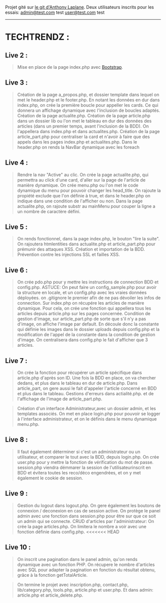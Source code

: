 Projet gité sur [le git d'Anthony Laplane](https://github.com/arirangz/studi_techtrendz/).
Deux utilisateurs inscrits pour les essais:
admin@test.com test
user@test.com test

---

# TECHTRENDZ :

## Live 2 :

> Mise en place de la page index.php avec [Bootstrap](https://getbootstrap.com/).

## Live 3 :

> Création de la page a_propos.php, et dossier template dans lequel on met le header.php et le footer.php.
> En notant les données en dur dans index.php, on crée la première boucle pour appeller les cards. Ce qui donnera un affichage dynamique avec l'inclusion de boucles adaptés.
> Création de la page actualite.php.
> Création de la page article.php dans un dossier lib ou l'on met le tableau en dur des données des articles (dans un premier temps, avant l'inclusion de la BDD). On l'appellera dans index.php et dans actualites.php.
> Création de la page article_part.php pour centraliser la card et n'avoir à faire que des appels dans les pages index.php et actualites.php.
> Dans le header.php on rends la NavBar dynamique avec les foreach

## Live 4 :

> Rendre la nav "Active" au clic.
> On crée la page actualite.php, qui permettra au click d'une card, d'aller sur la page de l'article de manière dynamique.
> On crée menu.php ou l'on met le code dynamique du menu pour pouvoir changer les head_title. On rajoute la propiété exclude que l'on définie à true, et dans le header.php on indique dans une condition de l'afficher ou non.
> Dans la page actualite.php, on rajoute substr au mainMenu pour couper la ligne a un nombre de caractère défini.

## Live 5 :

> On rends fonctionnel, dans la page index.php, le bouton "lire la suite".
> On rajoutera htmlentities dans actualite.php et article_part.php pour prémunir des attaques XSS.
> Création et importation de la BDD.
> Prévention contre les injections SSL et failles XSS.

## Live 6 :

> On crée pdo.php pour y mettre les instructions de connection BDD et config.php.
> ASTUCE: On peut faire un config_sample.php pour avoir la structure en locale, et un config.php avec les vraies données déployées. on .gitignore le premier afin de ne pas dévoiler les infos de connection.
> Sur index.php on récupére les articles de manière dynamique. Pour cela, on crée une fonction qui appellera tous les articles depuis article.php sur les pages concernée.
> Condition de gestion d'image, sur article_part.php de sorte que s'il n'y a pas d'image, on affiche l'image par default.
> En découle donc la constante qui définie les images dans le dossier uploads depuis config.php et la modification de l'appel de la constante dans la condition de gestion d'image.
> On centralisera dans config.php le fait d'afficher que 3 articles.

## Live 7 :

> On crée la fonction pour récupérer un article spécifique dans article.php d'après son ID.
> Une fois la BDD en place, on va chercher dedans, et plus dans le tableau en dur de article.php.
> Dans article_part, on gere aussi le fait d'appeler l'article concerné en BDD et plus dans le tableau.
> Gestions d'erreurs dans actialité.php. et de l'affichage de l'image de article_part.php.

> Création d'un interface Administrateur,avec un dossier admin, et les templates associés.
> On met en place login.php pour pouvoir se logger à l'interface administrateur, et on le définis dans le menu dynamique menu.php.

## Live 8 :

> Il faut également déterminer si c'est un administrateur ou un utilisateur, et comparer le tout avec la BDD, depuis login.php.
> On crée user.php pour y mettre la fonction de vérification du mot de passe.
> session.php viendra démmarer la session de l'utilisateurinscrit en BDD et évitera toutes les reco/déco engendrées, et on y met également le cookie de session.

## Live 9 :

> Gestion du logout dans logout.php.
> On gere également les boutons de connexion / deconexion en cas de session active.
> On protège le panel admin avec une fonction dans session.php pour être sur que ce soit un admin qui se connecte.
> CRUD d'articles par l'administrateur: On crée la page articles.php. On limitera le nombre a voir avec une fonction définie dans config.php.
> <<<<<<< HEAD

## Live 10 :

> On inscrit une pagination dans le panel admin, qu'on rends dynamique avec un fonction PHP.
> On récupere le nombre d'articles avec SQL pour adapter la pagination en fonction du résultat obtenu, grâce à la fonction getTotalArticle.

> On termine le projet avec inscription.php, contact.php, lib/category.php, tools.php, article.php et user.php. Et dans admin: article.php et article_delete.php.
